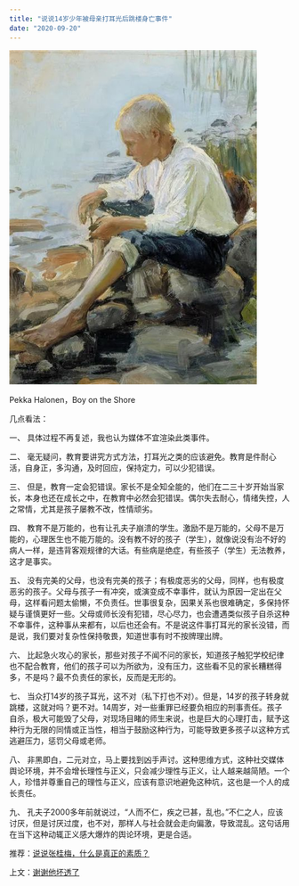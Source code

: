 ```yaml
---
title: "说说14岁少年被母亲打耳光后跳楼身亡事件"
date: "2020-09-20"
---
```


![连岳文章](images/连岳文章picture-26.jpg)

Pekka Halonen，Boy on the Shore

  

几点看法：

  

一、 具体过程不再复述，我也认为媒体不宜渲染此类事件。

  

二、 毫无疑问，教育要讲究方式方法，打耳光之类的应该避免。教育是件耐心活，自身正，多沟通，及时回应，保持定力，可以少犯错误。

  

三、 但是，教育一定会犯错误。家长不是全知全能的，他们在二三十岁开始当家长，本身也还在成长之中，在教育中必然会犯错误。偶尔失去耐心，情绪失控，人之常情，尤其是孩子屡教不改，性情顽劣。

  

四、 教育不是万能的，也有让孔夫子崩溃的学生。激励不是万能的，父母不是万能的，心理医生也不能万能的。没有教不好的孩子（学生），就像说没有治不好的病人一样，是违背客观规律的大话。有些病是绝症，有些孩子（学生）无法教养，这才是事实。

  

五、 没有完美的父母，也没有完美的孩子；有极度恶劣的父母，同样，也有极度恶劣的孩子。父母与孩子一有冲突，或演变成不幸事件，就认为原因一定出在父母，这样看问题太偷懒，不负责任。世事很复杂，因果关系也很难确定，多保持怀疑与谨慎更好一些。父母或师长没有犯错，尽心尽力，也会遭遇类似孩子自杀这种不幸事件，这种事从来都有，以后也还会有。不是说这件事打耳光的家长没错，而是说，我们要对复杂性保持敬畏，知道世事有时不按牌理出牌。

  

六、 比起急火攻心的家长，那些对孩子不闻不问的家长，知道孩子触犯学校纪律也不配合教育，他们的孩子可以为所欲为，没有压力，这些看不见的家长糟糕得多，不是吗？最不负责任的家长，反而是无形的。

  

七、 当众打14岁的孩子耳光，这不对（私下打也不对）。但是，14岁的孩子转身就跳楼，这就对吗？更不对。14周岁，对一些重罪已经要负相应的刑事责任。孩子自杀，极大可能毁了父母，对现场目睹的师生来说，也是巨大的心理打击，赋予这种行为无限的同情或正当性，相当于鼓励这种行为，可能导致更多孩子以这种方式逃避压力，惩罚父母或老师。

  

八、 非黑即白，二元对立，马上要找到凶手声讨。这种思维方式，这种社交媒体舆论环境，并不会增长理性与正义，只会减少理性与正义，让人越来越简陋。一个人，珍惜并尊重自己的理性与正义，应该有意识地避免这种坑，这也是一个人的成长责任。

  

九、 孔夫子2000多年前就说过，“人而不仁，疾之已甚，乱也。”不仁之人，应该讨厌，但是讨厌过度，也不对，那样人与社会就会走向偏激，导致混乱。这句话用在当下这种动辄正义感大爆炸的舆论环境，更是合适。

  

推荐：[说说张桂梅，什么是真正的素质？](http://mp.weixin.qq.com/s?__biz=MjM5NDU0Mjk2MQ==&mid=2651648637&idx=1&sn=3a2c64d76d2934a6cb2466617dfda28c&chksm=bd7e76638a09ff75c6f59157dbdfbbec15f148eb7b4adf46ba7fe9eeeaa3da4205d2e4cb6c16&scene=21#wechat_redirect)  

上文：[谢谢他坏透了](http://mp.weixin.qq.com/s?__biz=MjM5NDU0Mjk2MQ==&mid=2651648911&idx=1&sn=5f66e0d76b1b4c645c45f2bb8613b17e&chksm=bd7e77918a09fe875b674232a0dd8002653ca5a39eb662c38761f67fadd5120c0068b60b5a86&scene=21#wechat_redirect)
